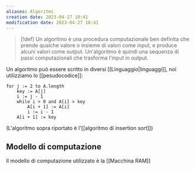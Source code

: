 ```yaml
---
aliases: Algoritmi
creation date: 2023-04-27 10:41
modification date: 2023-04-27 10:41
---
```


> [!def]
> Un algoritmo è una procedura computazionale ben definita che prende qualche valore o insieme di valori come input, e produce alcuni valori come output. Un'algoritmo è quindi una sequenza di passi computazionali che trasforma l'input in output.


Un algoritmo può essere scritto in diversi [[Linguaggio|linguaggi]], noi utilizziamo lo [[pesudocodice]]:

```clike
for j := 2 to A.length
	key := A[j]
	i := j - 1
	while i > 0 and A[i] > key
		A[i + 1] := A[i]
		i := i - 1
	A[i + 1] := key
```

(L'algoritmo sopra riportato è l'[[algoritmo di insertion sort]])

## Modello di computazione
Il modello di computazione utilizzato è la [[Macchina RAM]]